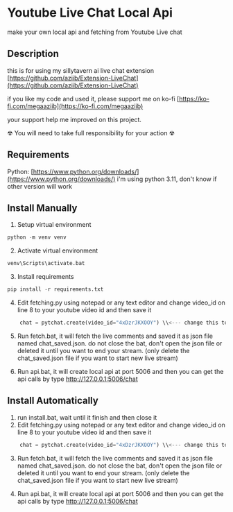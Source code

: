# Youtube Live Chat Local Api
make your own local api and fetching from Youtube Live chat

## Description
this is for using my sillytavern ai live chat extension [https://github.com/aziib/Extension-LiveChat](https://github.com/aziib/Extension-LiveChat)

if you like my code and used it, please support me on ko-fi [https://ko-fi.com/megaaziib](https://ko-fi.com/megaaziib)

your support help me improved on this project.

☢ You will need to take full responsibility for your action ☢

## Requirements
Python: [https://www.python.org/downloads/](https://www.python.org/downloads/) 
i'm using python 3.11, don't know if other version will work

## Install Manually
1. Setup virtual environment
```python
python -m venv venv
```
2. Activate virtual environment
```python
venv\Scripts\activate.bat
```
3. Install requirements
```python
pip install -r requirements.txt
```
4. Edit fetching.py using notepad or any text editor and change video_id on line 8 to your youtube video id and then save it
```python
    chat = pytchat.create(video_id="4xDzrJKXOOY") \\<--- change this to your youtube video link id, it's unique numbers & letters after https://www.youtube.com/watch?v=
```
5. Run fetch.bat, it will fetch the live comments and saved it as json file named chat_saved.json. do not close the bat, don't open the json file or deleted it until you want to end your stream. (only delete the chat_saved.json file if you want to start new live stream)
  
6. Run api.bat, it will create local api at port 5006 and then you can get the api calls by type http://127.0.0.1:5006/chat

## Install Automatically
1. run install.bat, wait until it finish and then close it
2. Edit fetching.py using notepad or any text editor and change video_id on line 8 to your youtube video id and then save it
```python
    chat = pytchat.create(video_id="4xDzrJKXOOY") \\<--- change this to your youtube video link id, it's unique numbers & letters after https://www.youtube.com/watch?v=
```
3. Run fetch.bat, it will fetch the live comments and saved it as json file named chat_saved.json. do not close the bat, don't open the json file or deleted it until you want to end your stream. (only delete the chat_saved.json file if you want to start new live stream)
  
4. Run api.bat, it will create local api at port 5006 and then you can get the api calls by type http://127.0.0.1:5006/chat

